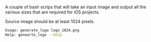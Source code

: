 A couple of bash scrips that will take an input image and output all the various sizes that are required for iOS projects. 

Source image should be at least 1024 pixels. 

```bash
Usage: generate_logo logo_1024.png
Help: genearte_logo --help
```
